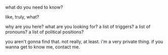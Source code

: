 what do you need to know?

like, truly, what?

why are you here? what are you looking for? a list of triggers? a list of pronouns? a list of political positions?

you aren't gonna find that. not really, at least. i'm a very private thing. if you wanna get to know me, contact me. 

